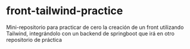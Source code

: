 # front-tailwind-practice
Mini-repositorio para practicar de cero la creación de un front utilizando Tailwind, integrándolo con un backend de springboot que irá en otro repositorio de práctica
